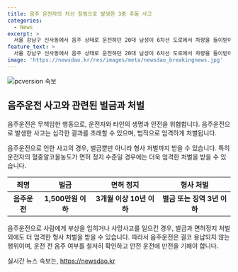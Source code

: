 ```yaml
---
title: 음주 운전자의 차선 침범으로 발생한 3중 추돌 사고
categories:
  - News
excerpt: >
  서울 강남구 신사동에서 음주 상태로 운전하던 20대 남성이 6차선 도로에서 차량을 들이받아 3중 추돌 사고를 일으켰습니다. 다행히 다친 사람은 없었지만, 운전자의 혈중알코올농도는 면허 정지 수준이었고, 경찰에 의해 음주운전 혐의로 입건되었습니다. (150자)
feature_text: >
  서울 강남구 신사동에서 음주 상태로 운전하던 20대 남성이 6차선 도로에서 차량을 들이받아 3중 추돌 사고를 일으켰습니다. 다행히 다친 사람은 없었지만, 운전자의 혈중알코올농도는 면허 정지 수준이었고, 경찰에 의해 음주운전 혐의로 입건되었습니다. (150자)
image: 'https://newsdao.kr/res/images/meta/newsdao_breakingnews.jpg'
---
```


<p><img src="https://newsdao.kr/res/images/meta/newsdao_breakingnews.jpg" alt="pcversion 속보" /></p>

<h2 data-ke-size="size26">음주운전 사고와 관련된 벌금과 처벌</h2>

<p>음주운전은 무책임한 행동으로, 운전자와 타인의 생명과 안전을 위협합니다. 음주운전으로 발생한 사고는 심각한 결과를 초래할 수 있으며, 법적으로 엄격하게 처벌됩니다.</p>

<p data-ke-size="size16">음주운전으로 인한 사고의 경우, 벌금뿐만 아니라 형사 처벌까지 받을 수 있습니다. 특히 운전자의 혈중알코올농도가 면허 정지 수준일 경우에는 더욱 엄격한 처벌을 받을 수 있습니다.</p>

<table>
<thead>
<tr>
<th>죄명</th>
<th>벌금</th>
<th>면허 정지</th>
<th>형사 처벌</th>
</tr>
</thead>
<tbody>
<tr>
<td style="text-align: center; height: 17px;"><b>음주운전</b></td>
<td style="text-align: center; height: 17px;"><b>1,500만원 이하</b></td>
<td style="text-align: center; height: 17px;"><b>3개월 이상 10년 이하</b></td>
<td style="text-align: center; height: 17px;"><b>벌금 또는 징역 3년 이하</b></td>
</tr>
</tbody>
</table>

<p data-ke-size="size16">음주운전으로 사람에게 부상을 입히거나 사망사고를 일으킨 경우, 벌금과 면허정지 처벌 외에도 더 엄격한 형사 처벌을 받을 수 있습니다. 따라서 음주운전은 결코 용납되지 않는 행위이며, 운전 전 음주 여부를 철저히 확인하고 안전 운전에 만전을 기해야 합니다.</p>
실시간 뉴스 속보는, <a href="https://newsdao.kr" rel="dofollow">https://newsdao.kr</a>


